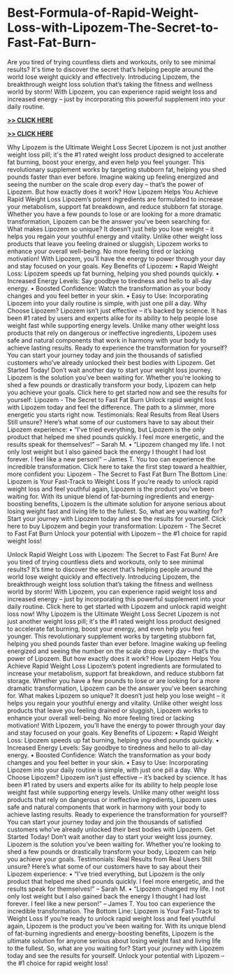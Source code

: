# Best-Formula-of-Rapid-Weight-Loss-with-Lipozem-The-Secret-to-Fast-Fat-Burn-
Are you tired of trying countless diets and workouts, only to see minimal results? It's time to discover the secret that’s helping people around the world lose weight quickly and effectively. Introducing Lipozem, the breakthrough weight loss solution that’s taking the fitness and wellness world by storm! With Lipozem, you can experience rapid weight loss and increased energy – just by incorporating this powerful supplement into your daily routine.

**[>> CLICK HERE](https://maxpointmedia.com/click?pid=6837&offer_id=3000)**

**[>> CLICK HERE](https://maxpointmedia.com/click?pid=6837&offer_id=3000)**

Why Lipozem is the Ultimate Weight Loss Secret
Lipozem is not just another weight loss pill; it's the #1 rated weight loss product designed to accelerate fat burning, boost your energy, and even help you feel younger. This revolutionary supplement works by targeting stubborn fat, helping you shed pounds faster than ever before. Imagine waking up feeling energized and seeing the number on the scale drop every day – that’s the power of Lipozem.
But how exactly does it work?
How Lipozem Helps You Achieve Rapid Weight Loss
Lipozem’s potent ingredients are formulated to increase your metabolism, support fat breakdown, and reduce stubborn fat storage. Whether you have a few pounds to lose or are looking for a more dramatic transformation, Lipozem can be the answer you’ve been searching for.
What makes Lipozem so unique? It doesn’t just help you lose weight – it helps you regain your youthful energy and vitality. Unlike other weight loss products that leave you feeling drained or sluggish, Lipozem works to enhance your overall well-being. No more feeling tired or lacking motivation! With Lipozem, you’ll have the energy to power through your day and stay focused on your goals.
Key Benefits of Lipozem:
•	Rapid Weight Loss: Lipozem speeds up fat burning, helping you shed pounds quickly.
•	Increased Energy Levels: Say goodbye to tiredness and hello to all-day energy.
•	Boosted Confidence: Watch the transformation as your body changes and you feel better in your skin.
•	Easy to Use: Incorporating Lipozem into your daily routine is simple, with just one pill a day.
Why Choose Lipozem?
Lipozem isn’t just effective – it’s backed by science. It has been #1 rated by users and experts alike for its ability to help people lose weight fast while supporting energy levels. Unlike many other weight loss products that rely on dangerous or ineffective ingredients, Lipozem uses safe and natural components that work in harmony with your body to achieve lasting results.
Ready to experience the transformation for yourself? You can start your journey today and join the thousands of satisfied customers who’ve already unlocked their best bodies with Lipozem.
Get Started Today!
Don’t wait another day to start your weight loss journey. Lipozem is the solution you’ve been waiting for. Whether you're looking to shed a few pounds or drastically transform your body, Lipozem can help you achieve your goals.
Click here to get started now and see the results for yourself: Lipozem - The Secret to Fast Fat Burn
Unlock rapid weight loss with Lipozem today and feel the difference. The path to a slimmer, more energetic you starts right now.
Testimonials: Real Results from Real Users
Still unsure? Here’s what some of our customers have to say about their Lipozem experience:
•	“I’ve tried everything, but Lipozem is the only product that helped me shed pounds quickly. I feel more energetic, and the results speak for themselves!” – Sarah M.
•	“Lipozem changed my life. I not only lost weight but I also gained back the energy I thought I had lost forever. I feel like a new person!” – James T.
You too can experience the incredible transformation. Click here to take the first step toward a healthier, more confident you: Lipozem - The Secret to Fast Fat Burn
The Bottom Line: Lipozem is Your Fast-Track to Weight Loss
If you’re ready to unlock rapid weight loss and feel youthful again, Lipozem is the product you’ve been waiting for. With its unique blend of fat-burning ingredients and energy-boosting benefits, Lipozem is the ultimate solution for anyone serious about losing weight fast and living life to the fullest.
So, what are you waiting for? Start your journey with Lipozem today and see the results for yourself.
Click here to buy Lipozem and begin your transformation: Lipozem - The Secret to Fast Fat Burn
Unlock your potential with Lipozem – the #1 choice for rapid weight loss!




Unlock Rapid Weight Loss with Lipozem: The Secret to Fast Fat Burn!
Are you tired of trying countless diets and workouts, only to see minimal results? It’s time to discover the secret that’s helping people around the world lose weight quickly and effectively. Introducing Lipozem, the breakthrough weight loss solution that’s taking the fitness and wellness world by storm! With Lipozem, you can experience rapid weight loss and increased energy – just by incorporating this powerful supplement into your daily routine.
Click here to get started with Lipozem and unlock rapid weight loss now!
Why Lipozem is the Ultimate Weight Loss Secret
Lipozem is not just another weight loss pill; it's the #1 rated weight loss product designed to accelerate fat burning, boost your energy, and even help you feel younger. This revolutionary supplement works by targeting stubborn fat, helping you shed pounds faster than ever before. Imagine waking up feeling energized and seeing the number on the scale drop every day – that’s the power of Lipozem.
But how exactly does it work?
How Lipozem Helps You Achieve Rapid Weight Loss
Lipozem’s potent ingredients are formulated to increase your metabolism, support fat breakdown, and reduce stubborn fat storage. Whether you have a few pounds to lose or are looking for a more dramatic transformation, Lipozem can be the answer you’ve been searching for.
What makes Lipozem so unique? It doesn’t just help you lose weight – it helps you regain your youthful energy and vitality. Unlike other weight loss products that leave you feeling drained or sluggish, Lipozem works to enhance your overall well-being. No more feeling tired or lacking motivation! With Lipozem, you’ll have the energy to power through your day and stay focused on your goals.
Key Benefits of Lipozem:
•	Rapid Weight Loss: Lipozem speeds up fat burning, helping you shed pounds quickly.
•	Increased Energy Levels: Say goodbye to tiredness and hello to all-day energy.
•	Boosted Confidence: Watch the transformation as your body changes and you feel better in your skin.
•	Easy to Use: Incorporating Lipozem into your daily routine is simple, with just one pill a day.
Why Choose Lipozem?
Lipozem isn’t just effective – it’s backed by science. It has been #1 rated by users and experts alike for its ability to help people lose weight fast while supporting energy levels. Unlike many other weight loss products that rely on dangerous or ineffective ingredients, Lipozem uses safe and natural components that work in harmony with your body to achieve lasting results.
Ready to experience the transformation for yourself? You can start your journey today and join the thousands of satisfied customers who’ve already unlocked their best bodies with Lipozem.
Get Started Today!
Don’t wait another day to start your weight loss journey. Lipozem is the solution you’ve been waiting for. Whether you're looking to shed a few pounds or drastically transform your body, Lipozem can help you achieve your goals.
Testimonials: Real Results from Real Users
Still unsure? Here’s what some of our customers have to say about their Lipozem experience:
•	“I’ve tried everything, but Lipozem is the only product that helped me shed pounds quickly. I feel more energetic, and the results speak for themselves!” – Sarah M.
•	“Lipozem changed my life. I not only lost weight but I also gained back the energy I thought I had lost forever. I feel like a new person!” – James T.
You too can experience the incredible transformation. 
The Bottom Line: Lipozem is Your Fast-Track to Weight Loss
If you’re ready to unlock rapid weight loss and feel youthful again, Lipozem is the product you’ve been waiting for. With its unique blend of fat-burning ingredients and energy-boosting benefits, Lipozem is the ultimate solution for anyone serious about losing weight fast and living life to the fullest.
So, what are you waiting for? Start your journey with Lipozem today and see the results for yourself.
Unlock your potential with Lipozem – the #1 choice for rapid weight loss!


